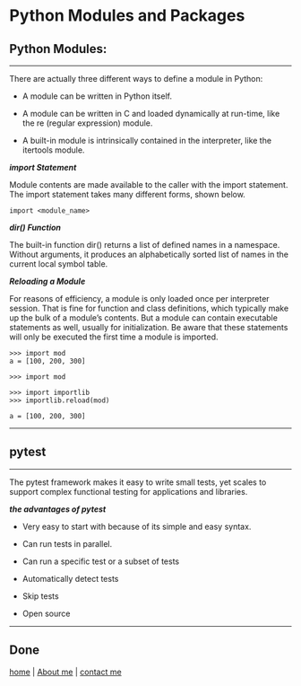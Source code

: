 # Python Modules and Packages

## Python Modules:
    
  ---
  There are actually three different ways to define a module in Python:
  
  * A module can be written in Python itself.
  
  * A module can be written in C and loaded dynamically at run-time, like the re (regular expression)        module.
  
  * A built-in module is intrinsically contained in the interpreter, like the itertools module.
  
  ***import Statement***

 Module contents are made available to the caller with the import statement. The import statement takes        many different forms, shown below.

 ```
 import <module_name>
 ```
 ***dir() Function***

  The built-in function dir() returns a list of defined names in a namespace. Without arguments, it produces an alphabetically sorted list of names in the current local symbol table.

***Reloading a Module***

  For reasons of efficiency, a module is only loaded once per interpreter session. That is fine for function and class definitions, which typically make up the bulk of a module’s contents. But a module can contain executable statements as well, usually for initialization. Be aware that these statements will only be executed the first time a module is imported.
  ```
  >>> import mod
  a = [100, 200, 300]

  >>> import mod

  >>> import importlib
  >>> importlib.reload(mod)

  a = [100, 200, 300]
  ```
---
## pytest
---
 The pytest framework makes it easy to write small tests, yet scales to support complex functional testing for applications and libraries.

 ***the advantages of pytest***

  * Very easy to start with because of its simple and easy syntax.

  * Can run tests in parallel.

  * Can run a specific test or a subset of tests

  * Automatically detect tests

  * Skip tests

  * Open source

---
Done
---

[home](../README.md) | [About me](../about-me.md) | [contact me](../contact-me.md)
